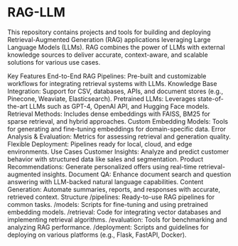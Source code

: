 # RAG-LLM
This repository contains projects and tools for building and deploying Retrieval-Augmented Generation (RAG) applications leveraging Large Language Models (LLMs). RAG combines the power of LLMs with external knowledge sources to deliver accurate, context-aware, and scalable solutions for various use cases.

Key Features
End-to-End RAG Pipelines: Pre-built and customizable workflows for integrating retrieval systems with LLMs.
Knowledge Base Integration: Support for CSV, databases, APIs, and document stores (e.g., Pinecone, Weaviate, Elasticsearch).
Pretrained LLMs: Leverages state-of-the-art LLMs such as GPT-4, OpenAI API, and Hugging Face models.
Retrieval Methods: Includes dense embeddings with FAISS, BM25 for sparse retrieval, and hybrid approaches.
Custom Embedding Models: Tools for generating and fine-tuning embeddings for domain-specific data.
Error Analysis & Evaluation: Metrics for assessing retrieval and generation quality.
Flexible Deployment: Pipelines ready for local, cloud, and edge environments.
Use Cases
Customer Insights: Analyze and predict customer behavior with structured data like sales and segmentation.
Product Recommendations: Generate personalized offers using real-time retrieval-augmented insights.
Document QA: Enhance document search and question answering with LLM-backed natural language capabilities.
Content Generation: Automate summaries, reports, and responses with accurate, retrieved context.
Structure
/pipelines: Ready-to-use RAG pipelines for common tasks.
/models: Scripts for fine-tuning and using pretrained embedding models.
/retrieval: Code for integrating vector databases and implementing retrieval algorithms.
/evaluation: Tools for benchmarking and analyzing RAG performance.
/deployment: Scripts and guidelines for deploying on various platforms (e.g., Flask, FastAPI, Docker).

